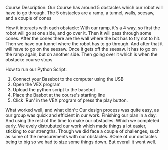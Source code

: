 Course Description:
Our Course has around 5 obstacles which our robot will have to go through. The 5 obstacles are a ramp, a tunnel, walls, seesaw, and a couple of cones

How it interacts with each obstacle:
With our ramp, it's a 4 way, so first the robot will go at one side, and go over it. Then it will pass through some cones. After the cones there are the wall where the bot has to try not to hit. 
Then we have our tunnel where the robot has to go through. And after that it will have to go on the seesaw. Once it gets off the seesaw. It has to go on the ramp again, but on another side. Then going over it which is when the obstacke course stops

How to run our Python Script:
1. Connect your Basebot to the computer using the USB
2. Open the VEX program
3. Upload the python script to the basebot
4. Place the Basbot at the course's starting line
5. Click 'Run' in the VEX program of press the play button.

What worked well, and what didn't:
Our design process was quite easy, as our group was quick and efficient in our work. Finishing our plan in a day. And using the rest of the time to make our obstacles. Which we completed early.
We evely distrubuted our work which made things a lot easier, sticking to our strengths. Though we did face a couple of challenges, such as some of the measurements with our obstacles. SOme of our 
obstacles being to big so we had to size some things down. But overall it went well.
